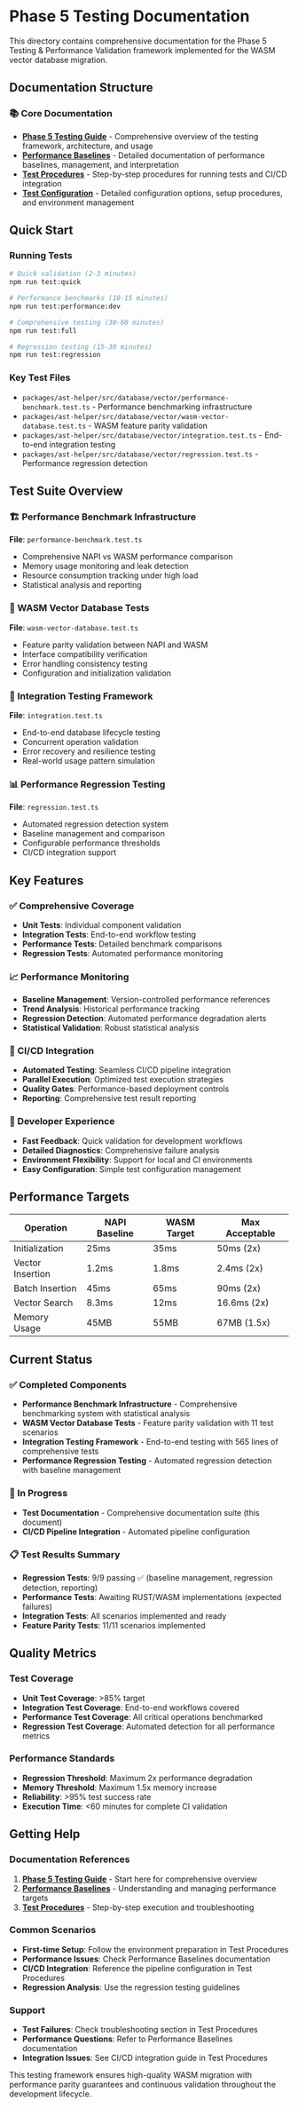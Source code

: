 # Phase 5 Testing Documentation

This directory contains comprehensive documentation for the Phase 5 Testing & Performance Validation framework implemented for the WASM vector database migration.

## Documentation Structure

### 📚 Core Documentation

- **[Phase 5 Testing Guide](./PHASE5_TESTING_GUIDE.md)** - Comprehensive overview of the testing framework, architecture, and usage
- **[Performance Baselines](./PERFORMANCE_BASELINES.md)** - Detailed documentation of performance baselines, management, and interpretation
- **[Test Procedures](./TEST_PROCEDURES.md)** - Step-by-step procedures for running tests and CI/CD integration
- **[Test Configuration](./TEST_CONFIGURATION.md)** - Detailed configuration options, setup procedures, and environment management

## Quick Start

### Running Tests

```bash
# Quick validation (2-3 minutes)
npm run test:quick

# Performance benchmarks (10-15 minutes)
npm run test:performance:dev

# Comprehensive testing (30-60 minutes)
npm run test:full

# Regression testing (15-30 minutes)
npm run test:regression
```

### Key Test Files

- `packages/ast-helper/src/database/vector/performance-benchmark.test.ts` - Performance benchmarking infrastructure
- `packages/ast-helper/src/database/vector/wasm-vector-database.test.ts` - WASM feature parity validation
- `packages/ast-helper/src/database/vector/integration.test.ts` - End-to-end integration testing
- `packages/ast-helper/src/database/vector/regression.test.ts` - Performance regression detection

## Test Suite Overview

### 🏗️ Performance Benchmark Infrastructure

**File**: `performance-benchmark.test.ts`

- Comprehensive NAPI vs WASM performance comparison
- Memory usage monitoring and leak detection
- Resource consumption tracking under high load
- Statistical analysis and reporting

### 🧪 WASM Vector Database Tests

**File**: `wasm-vector-database.test.ts`

- Feature parity validation between NAPI and WASM
- Interface compatibility verification
- Error handling consistency testing
- Configuration and initialization validation

### 🔗 Integration Testing Framework

**File**: `integration.test.ts`

- End-to-end database lifecycle testing
- Concurrent operation validation
- Error recovery and resilience testing
- Real-world usage pattern simulation

### 📊 Performance Regression Testing

**File**: `regression.test.ts`

- Automated regression detection system
- Baseline management and comparison
- Configurable performance thresholds
- CI/CD integration support

## Key Features

### ✅ Comprehensive Coverage

- **Unit Tests**: Individual component validation
- **Integration Tests**: End-to-end workflow testing
- **Performance Tests**: Detailed benchmark comparisons
- **Regression Tests**: Automated performance monitoring

### 📈 Performance Monitoring

- **Baseline Management**: Version-controlled performance references
- **Trend Analysis**: Historical performance tracking
- **Regression Detection**: Automated performance degradation alerts
- **Statistical Validation**: Robust statistical analysis

### 🚀 CI/CD Integration

- **Automated Testing**: Seamless CI/CD pipeline integration
- **Parallel Execution**: Optimized test execution strategies
- **Quality Gates**: Performance-based deployment controls
- **Reporting**: Comprehensive test result reporting

### 🔧 Developer Experience

- **Fast Feedback**: Quick validation for development workflows
- **Detailed Diagnostics**: Comprehensive failure analysis
- **Environment Flexibility**: Support for local and CI environments
- **Easy Configuration**: Simple test configuration management

## Performance Targets

| Operation        | NAPI Baseline | WASM Target | Max Acceptable |
| ---------------- | ------------- | ----------- | -------------- |
| Initialization   | 25ms          | 35ms        | 50ms (2x)      |
| Vector Insertion | 1.2ms         | 1.8ms       | 2.4ms (2x)     |
| Batch Insertion  | 45ms          | 65ms        | 90ms (2x)      |
| Vector Search    | 8.3ms         | 12ms        | 16.6ms (2x)    |
| Memory Usage     | 45MB          | 55MB        | 67MB (1.5x)    |

## Current Status

### ✅ Completed Components

- **Performance Benchmark Infrastructure** - Comprehensive benchmarking system with statistical analysis
- **WASM Vector Database Tests** - Feature parity validation with 11 test scenarios
- **Integration Testing Framework** - End-to-end testing with 565 lines of comprehensive tests
- **Performance Regression Testing** - Automated regression detection with baseline management

### 🚧 In Progress

- **Test Documentation** - Comprehensive documentation suite (this document)
- **CI/CD Pipeline Integration** - Automated pipeline configuration

### 📋 Test Results Summary

- **Regression Tests**: 9/9 passing ✅ (baseline management, regression detection, reporting)
- **Performance Tests**: Awaiting RUST/WASM implementations (expected failures)
- **Integration Tests**: All scenarios implemented and ready
- **Feature Parity Tests**: 11/11 scenarios implemented

## Quality Metrics

### Test Coverage

- **Unit Test Coverage**: >85% target
- **Integration Test Coverage**: End-to-end workflows covered
- **Performance Test Coverage**: All critical operations benchmarked
- **Regression Test Coverage**: Automated detection for all performance metrics

### Performance Standards

- **Regression Threshold**: Maximum 2x performance degradation
- **Memory Threshold**: Maximum 1.5x memory increase
- **Reliability**: >95% test success rate
- **Execution Time**: <60 minutes for complete CI validation

## Getting Help

### Documentation References

1. **[Phase 5 Testing Guide](./PHASE5_TESTING_GUIDE.md)** - Start here for comprehensive overview
2. **[Performance Baselines](./PERFORMANCE_BASELINES.md)** - Understanding and managing performance targets
3. **[Test Procedures](./TEST_PROCEDURES.md)** - Step-by-step execution and troubleshooting

### Common Scenarios

- **First-time Setup**: Follow the environment preparation in Test Procedures
- **Performance Issues**: Check Performance Baselines documentation
- **CI/CD Integration**: Reference the pipeline configuration in Test Procedures
- **Regression Analysis**: Use the regression testing guidelines

### Support

- **Test Failures**: Check troubleshooting section in Test Procedures
- **Performance Questions**: Refer to Performance Baselines documentation
- **Integration Issues**: See CI/CD integration guide in Test Procedures

This testing framework ensures high-quality WASM migration with performance parity guarantees and continuous validation throughout the development lifecycle.
